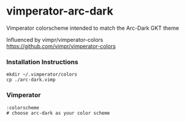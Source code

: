 # vimperator-arc-dark
Vimperator colorscheme intended to match the Arc-Dark GKT theme

Influenced by vimpr/vimperator-colors https://github.com/vimpr/vimperator-colors

### Installation Instructions

    mkdir ~/.vimperator/colors
    cp ./arc-dark.vimp

### Vimperator

    :colorscheme
    # choose arc-dark as your color scheme
